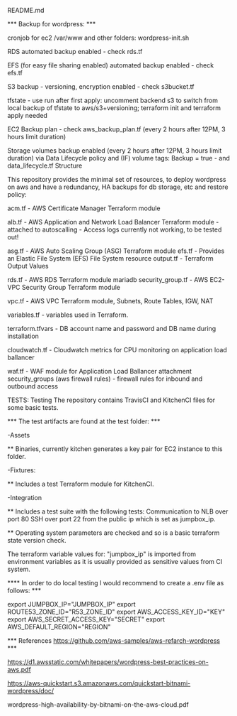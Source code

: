 README.md

*** Backup for wordpress: ***

cronjob for ec2 /var/www and other folders: wordpress-init.sh

RDS automated backup enabled - check rds.tf

EFS (for easy file sharing enabled) automated backup enabled - check efs.tf

S3 backup - versioning, encryption enabled - check s3bucket.tf

tfstate - use run after first apply: uncomment backend s3 to switch from local backup of tfstate to aws/s3+versioning; terraform init and terraform apply needed

EC2 Backup plan - check aws_backup_plan.tf (every 2 hours after 12PM, 3 hours limit duration)

Storage volumes backup enabled (every 2 hours after 12PM, 3 hours limit duration) via Data Lifecycle policy and (IF) volume tags: Backup = true - and data_lifecycle.tf Structure 

This repository provides the minimal set of resources, to deploy wordpress on aws and have a redundancy, HA backups for db storage, etc and restore policy:

acm.tf - AWS Certificate Manager Terraform module

alb.tf - AWS Application and Network Load Balancer Terraform module - attached to autoscalling - Access logs currently not working, to be tested out!

asg.tf - AWS Auto Scaling Group (ASG) Terraform module efs.tf - Provides an Elastic File System (EFS) File System resource output.tf - Terraform Output Values

rds.tf - AWS RDS Terraform module mariadb security_group.tf - AWS EC2-VPC Security Group Terraform module 

vpc.tf - AWS VPC Terraform module, Subnets, Route Tables, IGW, NAT 

variables.tf - variables used in Terraform.

terraform.tfvars - DB account name and password and DB name during installation

cloudwatch.tf - Cloudwatch metrics for CPU monitoring on application load ballancer 

waf.tf - WAF module for Application Load Ballancer attachment security_groups (aws firewall rules) - firewall rules for inbound and outbound access


TESTS: Testing The repository contains TravisCI and KitchenCI files for some basic tests. 

*** The test artifacts are found at the test folder: ***

-Assets 
  
  ** Binaries, currently kitchen generates a key pair for EC2 instance to this folder. 

-Fixtures:

  ** Includes a test Terraform module for KitchenCI. 

-Integration 
  
  ** Includes a test suite with the following tests: Communication to NLB over port 80 SSH over port 22 from the public ip which is set as jumpbox_ip.

  ** Operating system parameters are checked and so is a basic terraform state version check. 

The terraform variable values for: "jumpbox_ip" is imported from environment variables as it is usually provided as sensitive values from CI system. 

**** In order to do local testing I would recommend to create a .env file as follows: *** 

export JUMPBOX_IP="JUMPBOX_IP" 
export ROUTE53_ZONE_ID="R53_ZONE_ID" 
export AWS_ACCESS_KEY_ID="KEY" 
export AWS_SECRET_ACCESS_KEY="SECRET" 
export AWS_DEFAULT_REGION="REGION" 

*** References https://github.com/aws-samples/aws-refarch-wordpress ***

https://d1.awsstatic.com/whitepapers/wordpress-best-practices-on-aws.pdf 

https://aws-quickstart.s3.amazonaws.com/quickstart-bitnami-wordpress/doc/ 

wordpress-high-availability-by-bitnami-on-the-aws-cloud.pdf
